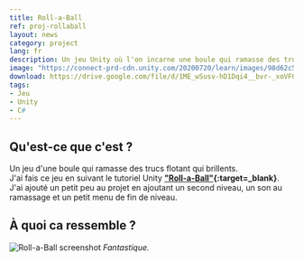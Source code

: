 ```yaml
---
title: Roll-a-Ball
ref: proj-rollaball
layout: news
category: project
lang: fr
description: Un jeu Unity où l'on incarne une boule qui ramasse des trucs fait en suivant un tutoriel
image: "https://connect-prd-cdn.unity.com/20200720/learn/images/98d62c5a-f856-4b1f-ae9f-d92fc780aa8a_MASTER.png.200x0x1.webp"
download: https://drive.google.com/file/d/1ME_wSusv-hD1Dqi4__bvr-_xoVFQh955/view?usp=sharing
tags:
- Jeu
- Unity
- C#
---
```


## Qu'est-ce que c'est ?

Un jeu d'une boule qui ramasse des trucs flotant qui brillents.  
J'ai fais ce jeu en suivant le tutoriel Unity **["Roll-a-Ball"](https://learn.unity.com/project/roll-a-ball){:target=_blank}**.  
J'ai ajouté un petit peu au projet en ajoutant un second niveau, un son au ramassage et un petit menu de fin de niveau.

## À quoi ca ressemble ?

![Roll-a-Ball screenshot](https://i.imgur.com/Oc5uYKK.png)
*Fantastique.*
